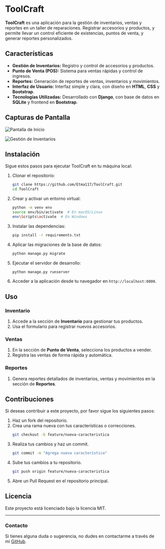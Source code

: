 # ToolCraft

**ToolCraft** es una aplicación para la gestión de inventarios, ventas y reportes en un taller de reparaciones. Registrar accesorios y productos, y permite llevar un control eficiente de existencias, puntos de venta, y generar reportes personalizados.

## Características

- **Gestión de Inventarios:** Registro y control de accesorios y productos.
- **Punto de Venta (POS):** Sistema para ventas rápidas y control de ingresos.
- **Reportes:** Generación de reportes de ventas, inventarios y movimientos.
- **Interfaz de Usuario:** Interfaz simple y clara, con diseño en **HTML**, **CSS** y **Bootstrap**.
- **Tecnologías Utilizadas:** Desarrollado con **Django**, con base de datos en **SQLite** y frontend en **Bootstrap**.

## Capturas de Pantalla

![Pantalla de Inicio](ruta/a/tu/captura.png)

![Gestión de Inventarios](ruta/a/tu/captura2.png)

## Instalación

Sigue estos pasos para ejecutar ToolCraft en tu máquina local:

1. Clonar el repositorio:
    ```bash
    git clone https://github.com/Etma117/ToolCraft.git
    cd ToolCraft
    ```

2. Crear y activar un entorno virtual:
    ```bash
    python -m venv env
    source env/bin/activate  # En macOS/Linux
    env\Scripts\activate  # En Windows
    ```

3. Instalar las dependencias:
    ```bash
    pip install -r requirements.txt
    ```

4. Aplicar las migraciones de la base de datos:
    ```bash
    python manage.py migrate
    ```

5. Ejecutar el servidor de desarrollo:
    ```bash
    python manage.py runserver
    ```

6. Acceder a la aplicación desde tu navegador en `http://localhost:8000`.

## Uso

### Inventario

1. Accede a la sección de **Inventario** para gestionar tus productos.
2. Usa el formulario para registrar nuevos accesorios.

### Ventas

1. En la sección de **Punto de Venta**, selecciona los productos a vender.
2. Registra las ventas de forma rápida y automática.

### Reportes

1. Genera reportes detallados de inventarios, ventas y movimientos en la sección de **Reportes**.

## Contribuciones

Si deseas contribuir a este proyecto, por favor sigue los siguientes pasos:

1. Haz un fork del repositorio.
2. Crea una rama nueva con tus características o correcciones.
    ```bash
    git checkout -b feature/nueva-caracteristica
    ```
3. Realiza tus cambios y haz un commit.
    ```bash
    git commit -m "Agrega nueva característica"
    ```
4. Sube tus cambios a tu repositorio.
    ```bash
    git push origin feature/nueva-caracteristica
    ```
5. Abre un Pull Request en el repositorio principal.

## Licencia

Este proyecto está licenciado bajo la licencia MIT.

---

### Contacto

Si tienes alguna duda o sugerencia, no dudes en contactarme a través de mi [GitHub](https://github.com/Etma117).
